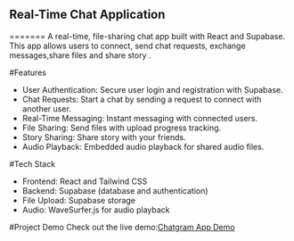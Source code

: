 
## Real-Time Chat Application
=======
 A real-time, file-sharing chat app built with React and Supabase. This app allows users to connect, send chat requests, exchange messages,share files and share story .

#Features
- User Authentication: Secure user login and registration with Supabase.
- Chat Requests: Start a chat by sending a request to connect with another user.
- Real-Time Messaging: Instant messaging with connected users.
- File Sharing: Send files with upload progress tracking.
- Story Sharing: Share story with your friends.
- Audio Playback: Embedded audio playback for shared audio files.

#Tech Stack
- Frontend: React and Tailwind CSS
- Backend: Supabase (database and authentication)
- File Upload: Supabase storage
- Audio: WaveSurfer.js for audio playback

#Project Demo
Check out the live demo:[Chatgram App Demo](https://chatgram-seven.vercel.app/)

